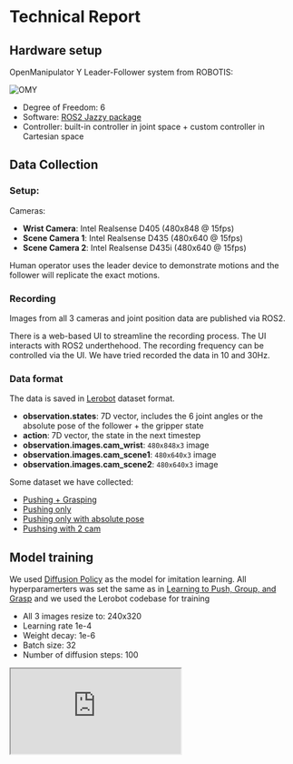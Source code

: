 # Technical Report

## Hardware setup 

OpenManipulator Y Leader-Follower system from ROBOTIS: 

![OMY](https://ai.robotis.com/specifications/omy/omy_product.png)

* Degree of Freedom: 6
* Software: [ROS2 Jazzy package](https://github.com/ROBOTIS-GIT/open_manipulator) 
* Controller: built-in controller in joint space + custom controller in Cartesian space

## Data Collection

### Setup:

Cameras:

* **Wrist Camera**: Intel Realsense D405 (480x848 @ 15fps)
* **Scene Camera 1**: Intel Realsense D435 (480x640 @ 15fps)
* **Scene Camera 2**: Intel Realsense D435i (480x640 @ 15fps)

Human operator uses the leader device to demonstrate motions and the follower will replicate the exact motions.

### Recording
Images from all 3 cameras and joint position data are published via ROS2.

There is a web-based UI to streamline the recording process. The UI interacts with ROS2 underthehood. The recording frequency can be controlled via the UI. We have tried recorded the data in 10 and 30Hz.

### Data format
The data is saved in [Lerobot](https://github.com/huggingface/lerobot) dataset format.

* **observation.states**: 7D vector, includes the 6 joint angles or the absolute pose of the follower + the gripper state
* **action**: 7D vector, the state in the next timestep
* **observation.images.cam_wrist**: `480x848x3` image
* **observation.images.cam_scene1**: `480x640x3` image
* **observation.images.cam_scene2**: `480x640x3` image

Some dataset we have collected:

* [Pushing + Grasping](https://huggingface.co/spaces/lerobot/visualize_dataset?path=%2Fhieu1344%2Fomy_baseline%2Fepisode_0) 
* [Pushing only](https://huggingface.co/spaces/lerobot/visualize_dataset?path=%2Fhieu1344%2Fomy_pushing%2Fepisode_0%3Ft%3D21)
* [Pushing only with absolute pose](https://huggingface.co/spaces/lerobot/visualize_dataset?path=%2Fhieu1344%2Fomy_pushing_with_pose_pd_10fps%2Fepisode_0%3Ft%3D15)
* [Pushsing with 2 cam](https://huggingface.co/spaces/lerobot/visualize_dataset?path=%2Fhieu1344%2Fomy_push_2_obj_2cam%2Fepisode_0%3Ft%3D10)


## Model training
We used [Diffusion Policy](https://diffusion-policy.cs.columbia.edu/diffusion_policy_2023.pdf) as the model for imitation learning. All hyperparamerters was set the same as in [Learning to Push, Group, and Grasp](https://arxiv.org/pdf/2502.08452) and we used the Lerobot codebase for training
* All 3 images resize to: 240x320
* Learning rate 1e-4
* Weight decay: 1e-6
* Batch size: 32
* Number of diffusion steps: 100


<iframe src="https://drive.google.com/file/d/12gb8GoxHVwPQbOu8kAT8HpcCRvNknYrf/preview" ></iframe>
  
